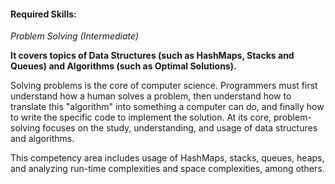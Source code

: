#### Required Skills:

*Problem Solving (Intermediate)*

**It covers topics of Data Structures (such as HashMaps, Stacks and Queues) and Algorithms (such as Optimal Solutions).**

Solving problems is the core of computer science. Programmers must first understand how a human solves a problem, then understand how to translate this "algorithm" into something a computer can do, and finally how to write the specific code to implement the solution. At its core, problem-solving focuses on the study, understanding, and usage of data structures and algorithms. 


This competency area includes usage of HashMaps, stacks, queues, heaps, and analyzing run-time complexities and space complexities, among others.
